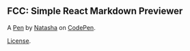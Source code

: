 FCC: Simple React Markdown Previewer
------------------------------------


A [Pen](https://codepen.io/TashaK/pen/wvBaEbW) by [Natasha](https://codepen.io/TashaK) on [CodePen](https://codepen.io).

[License](https://codepen.io/TashaK/pen/wvBaEbW/license).